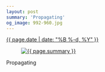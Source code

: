 ```yaml
---
layout: post
summary: 'Propagating'
og_image: 992-960.jpg
---
```


<div class="post">
 <time>
  <a href="/992">
   {{ page.date | date: "%B %-d, %Y" }}
  </a>
 </time>
 <a href="/992">
  <figure data-taken="10/13/2019">
   <img alt="{{ page.summary }}" sizes="(min-width: 700px) 50vw, calc(100vw - 2rem)" src="{{ site.assets_url }}/992-480.jpg" srcset="{{ site.assets_url }}/992-240.jpg 240w, {{ site.assets_url }}/992-480.jpg 480w, {{ site.assets_url }}/992-720.jpg 720w, {{ site.assets_url }}/992-960.jpg 960w"/>
  </figure>
 </a>
 <span>
  Propagating
 </span>
</div>
